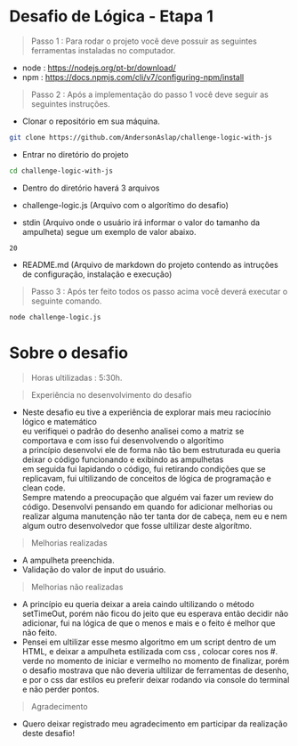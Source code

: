 ﻿# Desafio de Lógica - Etapa 1

> Passo 1 : Para rodar o projeto você deve possuir as seguintes ferramentas instaladas no computador.
- node : https://nodejs.org/pt-br/download/
- npm : https://docs.npmjs.com/cli/v7/configuring-npm/install


> Passo 2 : Após a implementação do passo 1 você deve seguir as seguintes instruções.
- Clonar o repositório em sua máquina.

```bash
git clone https://github.com/AndersonAslap/challenge-logic-with-js
```

- Entrar no diretório do projeto

```bash
cd challenge-logic-with-js
```

- Dentro do diretório haverá 3 arquivos <br> 
- challenge-logic.js (Arquivo com o algorítimo do desafio) <br>

- stdin (Arquivo onde o usuário irá informar o valor do tamanho da ampulheta) segue um exemplo de valor abaixo.<br>
```stdin
20
```

- README.md (Arquivo de markdown do projeto contendo as intruções de configuração, instalação e execução) <br>

> Passo 3 : Após ter feito todos os passo acima você deverá executar o seguinte comando.

```bash
node challenge-logic.js
```

# Sobre o desafio

> Horas ultilizadas : 5:30h.

> Experiência no desenvolvimento do desafio
- Neste desafio eu tive a experiência de explorar mais meu raciocínio lógico e matemático <br>
eu verifiquei o padrão do desenho analisei como a matriz se comportava e com isso fui desenvolvendo o algorítimo <br>
a princípio desenvolvi ele de forma não tão bem estruturada eu queria deixar o código funcionando e exibindo as ampulhetas <br> 
em seguida fui lapidando o código, fui retirando condições que se replicavam, fui ultilizando de conceitos de lógica de programação e clean code. <br>
Sempre matendo a preocupação que alguém vai fazer um review do código. Desenvolvi pensando em quando for adicionar melhorias ou realizar alguma manutenção não ter tanta dor de cabeça, nem eu e nem algum outro desenvolvedor que fosse ultilizar deste algorítmo. <br>

> Melhorias realizadas
- A ampulheta preenchida.
- Validação do valor de input do usuário.

> Melhorias não realizadas
- A princípio eu queria deixar a areia caindo ultilizando o método setTimeOut, porém não ficou do jeito que eu esperava então decidir não adicionar, fui na lógica de que o menos e mais e o feito é melhor que não feito.
- Pensei em ultilizar esse mesmo algoritmo em um script dentro de um HTML, e deixar a ampulheta estilizada com css , colocar cores nos #.<br> verde no momento de iniciar e vermelho no momento de finalizar, porém o desafio mostrava que não deveria ultilizar de ferramentas de desenho, e por o css dar estilos eu preferir deixar rodando via console do terminal e não perder pontos.

> Agradecimento
- Quero deixar registrado meu agradecimento em participar da realização deste desafio!
